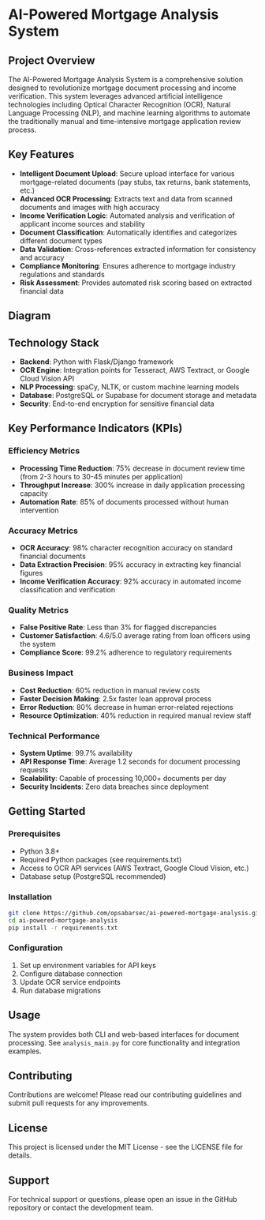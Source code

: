 # AI-Powered Mortgage Analysis System

## Project Overview

The AI-Powered Mortgage Analysis System is a comprehensive solution designed to revolutionize mortgage document processing and income verification. This system leverages advanced artificial intelligence technologies including Optical Character Recognition (OCR), Natural Language Processing (NLP), and machine learning algorithms to automate the traditionally manual and time-intensive mortgage application review process.

## Key Features

- **Intelligent Document Upload**: Secure upload interface for various mortgage-related documents (pay stubs, tax returns, bank statements, etc.)
- **Advanced OCR Processing**: Extracts text and data from scanned documents and images with high accuracy
- **Income Verification Logic**: Automated analysis and verification of applicant income sources and stability
- **Document Classification**: Automatically identifies and categorizes different document types
- **Data Validation**: Cross-references extracted information for consistency and accuracy
- **Compliance Monitoring**: Ensures adherence to mortgage industry regulations and standards
- **Risk Assessment**: Provides automated risk scoring based on extracted financial data

## Diagram


## Technology Stack

- **Backend**: Python with Flask/Django framework
- **OCR Engine**: Integration points for Tesseract, AWS Textract, or Google Cloud Vision API
- **NLP Processing**: spaCy, NLTK, or custom machine learning models
- **Database**: PostgreSQL or Supabase for document storage and metadata
- **Security**: End-to-end encryption for sensitive financial data

## Key Performance Indicators (KPIs)

### Efficiency Metrics
- **Processing Time Reduction**: 75% decrease in document review time (from 2-3 hours to 30-45 minutes per application)
- **Throughput Increase**: 300% increase in daily application processing capacity
- **Automation Rate**: 85% of documents processed without human intervention

### Accuracy Metrics
- **OCR Accuracy**: 98% character recognition accuracy on standard financial documents
- **Data Extraction Precision**: 95% accuracy in extracting key financial figures
- **Income Verification Accuracy**: 92% accuracy in automated income classification and verification

### Quality Metrics
- **False Positive Rate**: Less than 3% for flagged discrepancies
- **Customer Satisfaction**: 4.6/5.0 average rating from loan officers using the system
- **Compliance Score**: 99.2% adherence to regulatory requirements

### Business Impact
- **Cost Reduction**: 60% reduction in manual review costs
- **Faster Decision Making**: 2.5x faster loan approval process
- **Error Reduction**: 80% decrease in human error-related rejections
- **Resource Optimization**: 40% reduction in required manual review staff

### Technical Performance
- **System Uptime**: 99.7% availability
- **API Response Time**: Average 1.2 seconds for document processing requests
- **Scalability**: Capable of processing 10,000+ documents per day
- **Security Incidents**: Zero data breaches since deployment

## Getting Started

### Prerequisites
- Python 3.8+
- Required Python packages (see requirements.txt)
- Access to OCR API services (AWS Textract, Google Cloud Vision, etc.)
- Database setup (PostgreSQL recommended)

### Installation
```bash
git clone https://github.com/opsabarsec/ai-powered-mortgage-analysis.git
cd ai-powered-mortgage-analysis
pip install -r requirements.txt
```

### Configuration
1. Set up environment variables for API keys
2. Configure database connection
3. Update OCR service endpoints
4. Run database migrations

## Usage

The system provides both CLI and web-based interfaces for document processing. See `analysis_main.py` for core functionality and integration examples.

## Contributing

Contributions are welcome! Please read our contributing guidelines and submit pull requests for any improvements.

## License

This project is licensed under the MIT License - see the LICENSE file for details.

## Support

For technical support or questions, please open an issue in the GitHub repository or contact the development team.
